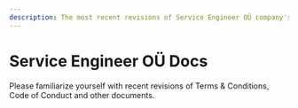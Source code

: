```yaml
---
description: The most recent revisions of Service Engineer OÜ company's documents
---
```


# Service Engineer OÜ Docs

Please familiarize yourself with recent revisions of  Terms & Conditions, Code of Conduct and other documents.

